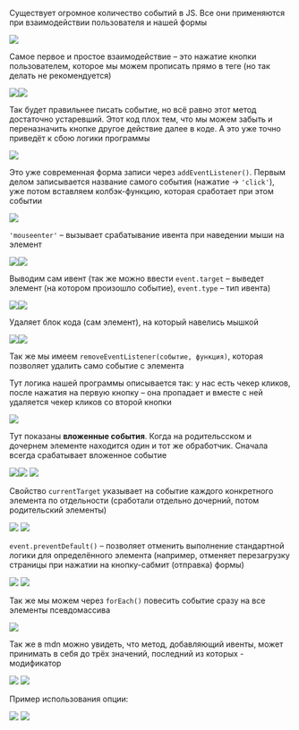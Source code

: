 

Существует огромное количество событий в JS. Все они применяются при взаимодействии пользователя и нашей формы

![](_png/5044984c3c3b2184f93f97fb19e0a5ab.png)

Самое первое и простое взаимодействие – это нажатие кнопки пользователем, которое мы можем прописать прямо в теге (но так делать не рекомендуется)

![](_png/b06c22525f7c3f4683b8d0ef58223ad8.png)![](_png/316c07df09026fffa58a75f07a5478eb.png)

Так будет правильнее писать событие, но всё равно этот метод достаточно устаревший. Этот код плох тем, что мы можем забыть и переназначить кнопке другое действие далее в коде. А это уже точно приведёт к сбою логики программы

![](_png/1927c44b0cdaa58548f7a498a62f989f.png)

Это уже современная форма записи через `addEventListener()`. Первым делом записывается название самого события (нажатие -> `'click'`), уже потом вставляем колбэк-функцию, которая сработает при этом событии

![](_png/cf3beef52886d4ed231f1d95b0355bf6.png)

`'mouseenter'` – вызывает срабатывание ивента при наведении мыши на элемент

![](_png/1555c25a86aef3a3823f1e35f2e8befa.png)![](_png/d78f1fb24005e194cf8bc927101da046.png)

Выводим сам ивент (так же можно ввести `event.target` – выведет элемент (на котором произошло событие), `event.type` – тип ивента)

![](_png/95006f69b945527b4cb9c5e784e735fd.png)![](_png/61cc9b3cdf3eecb3222e1c2fe31ef543.png)

Удаляет блок кода (сам элемент), на который навелись мышкой

![](_png/4a20d4db3fde3fad601ac4582d542fbd.png)![](_png/ea18290f13851bb3a0d43f29540def50.png)

Так же мы имеем `removeEventListener(событие, функция)`, которая позволяет удалить само событие с элемента 

Тут логика нашей программы описывается так: у нас есть чекер кликов, после нажатия на первую кнопку – она пропадает и вместе с ней удаляется чекер кликов со второй кнопки

![](_png/6f025ed25b89d5c5d172a1ac93610a7a.png)

Тут показаны **вложенные события**. Когда на родительсском и дочернем элементе находится один и тот же обработчик. Сначала всегда срабатывает вложенное событие

![](_png/a70410f4ec53d4f56c63de5846a48ba5.png)![](_png/9523b537d3a1ed9c11da89799fbeecf3.png)
![](_png/3639be2057604c00688a280111fa752e.png)

Свойство `currentTarget` указывает на событие каждого конкретного элемента по отдельности (сработали отдельно дочерний, потом родительский элементы)

![](_png/63ecc8fbc4bce26bc075e1571afda26e.png)
![](_png/41bcaf7359338b88245d62fc00bf997c.png)

`event.preventDefault()` – позволяет отменить выполнение стандартной логики для определённого элемента (например, отменяет перезагрузку страницы при нажатии на кнопку-сабмит (отправка) формы)

![](_png/d6377b2091085a362072233d696d110b.png)
![](_png/2d7067e10e689b3987577257122ae545.png)

Так же мы можем через `forEach()` повесить событие сразу на все элементы псевдомассива

![](_png/5973ad233d15537b4cd66e38fd119cac.png)

Так же в mdn можно увидеть, что метод, добавляющий ивенты, может принимать в себя до трёх значений, последний из которых - модификатор

![](_png/06ff1d28f63c064bb420766cb86bb278.png)
![](_png/17194388f2659754be82df909b8e9ea4.png)

Пример использования опции:

![](_png/bfba84eb2e3dafbb515cf7a1f9b6e581.png)
![](_png/6e4432bd8bb9b559055ade820061a2ae.png)
